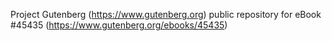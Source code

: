 Project Gutenberg (https://www.gutenberg.org) public repository for eBook #45435 (https://www.gutenberg.org/ebooks/45435)
